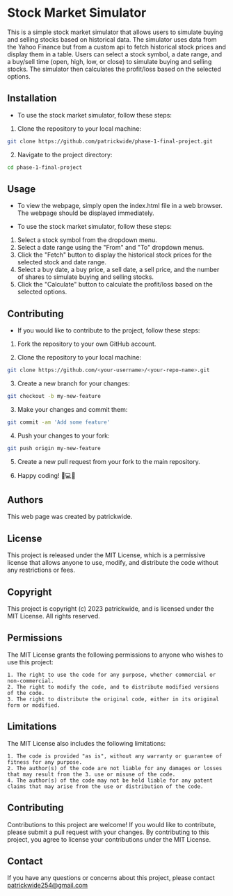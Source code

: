 # Stock Market Simulator

This is a simple stock market simulator that allows users to simulate buying and selling stocks based on historical data. The simulator uses data from the Yahoo Finance but from a custom api to fetch historical stock prices and display them in a table. Users can select a stock symbol, a date range, and a buy/sell time (open, high, low, or close) to simulate buying and selling stocks. The simulator then calculates the profit/loss based on the selected options.

## Installation

- To use the stock market simulator, follow these steps:

1. Clone the repository to your local machine:

``` bash
git clone https://github.com/patrickwide/phase-1-final-project.git
```

2. Navigate to the project directory:

``` bash
cd phase-1-final-project
```

## Usage

- To view the webpage, simply open the index.html file in a web browser. The webpage should be displayed immediately.

- To use the stock market simulator, follow these steps:

1. Select a stock symbol from the dropdown menu.
2. Select a date range using the "From" and "To" dropdown menus.
3. Click the "Fetch" button to display the historical stock prices for the selected stock and date range.
4. Select a buy date, a buy price, a sell date, a sell price, and the number of shares to simulate buying and selling stocks.
5. Click the "Calculate" button to calculate the profit/loss based on the selected options.

## Contributing

- If you would like to contribute to the project, follow these steps:

1. Fork the repository to your own GitHub account.

2. Clone the repository to your local machine:

``` bash
git clone https://github.com/<your-username>/<your-repo-name>.git
```

3. Create a new branch for your changes:

```bash
git checkout -b my-new-feature
```

3. Make your changes and commit them:

```bash
git commit -am 'Add some feature'
```

4. Push your changes to your fork:

```bash
git push origin my-new-feature
```

5. Create a new pull request from your fork to the main repository.

6. Happy coding! 🚀💻🎉

## Authors

This web page was created by patrickwide.

## License

This project is released under the MIT License, which is a permissive license that allows anyone to use, modify, and distribute the code without any restrictions or fees.

## Copyright

This project is copyright (c) 2023 patrickwide, and is licensed under the MIT License. All rights reserved.

## Permissions

The MIT License grants the following permissions to anyone who wishes to use this project:

    1. The right to use the code for any purpose, whether commercial or non-commercial.
    2. The right to modify the code, and to distribute modified versions of the code.
    3. The right to distribute the original code, either in its original form or modified.

## Limitations

The MIT License also includes the following limitations:

    1. The code is provided "as is", without any warranty or guarantee of fitness for any purpose.
    2. The author(s) of the code are not liable for any damages or losses that may result from the 3. use or misuse of the code.
    4. The author(s) of the code may not be held liable for any patent claims that may arise from the use or distribution of the code.

## Contributing

Contributions to this project are welcome! If you would like to contribute, please submit a pull request with your changes. By contributing to this project, you agree to license your contributions under the MIT License.

## Contact

If you have any questions or concerns about this project, please contact patrickwide254@gmail.com
